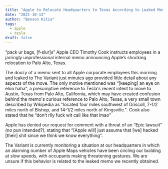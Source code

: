 ```yaml
---
title: "Apple to Relocate Headquarters to Texas According to Leaked Memo"
date: "2021-10-13"
author: "Benson Kitia"
tags:
  - apple
  - tesla
draft: false
---
```


“pack ur bags, [f-slur]s” Apple CEO Timothy Cook instructs employees in a jarringly unprofessional internal memo announcing Apple’s shocking relocation to Palo Alto, Texas.

The doozy of a memo sent to all Apple corporate employees this morning and leaked to The Variant just minutes ago provided little detail about any aspects of the move. The only motive mentioned was “[keeping] an eye on elon haha”,  a presumptive reference to Tesla's recent intent to move to Austin, Texas from Palo Alto, California, which may have created confusion behind the memo's curious reference to Palo Alto, Texas, a very small town described by Wikipedia as "located four miles southwest of Driscoll, 7-1/2 miles north of Bishop, and 14-1/2 miles north of Kingsville.". Cook also stated that he “don’t rlly fuck wit cali like that lmao”

Apple has denied our request for comment with a threat of an “Epic lawsuit” (no pun intended?), stating that “[Apple will] just assume that [we] hacked [their] shit since we think we know everything”.

The Variant is currently monitoring a situation at our headquarters in which an alarming number of Apple Maps vehicles have been circling our building at slow speeds, with occupants making threatening gestures. We are unsure if this behavior is related to the leaked memo we recently obtained.
